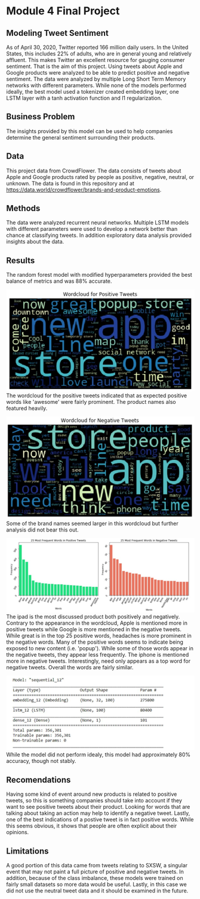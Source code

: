 
# Module 4 Final Project
## Modeling Tweet Sentiment

As of April 30, 2020, Twitter reported 166 million daily users. In the United States, this includes 22% of adults, who are in general young and relatively affluent. This makes Twitter an excellent resource for gauging consumer sentiment. That is the aim of this project. Using tweets about Apple and Google products were analyzed to be able to predict positive and negative sentiment. The data were analyzed by multiple Long Short Term Memory networks with different parameters. While none of the models performed ideally, the best model used a tokenizer created embedding layer, one LSTM layer with a tanh activation function and l1 regularization.  

## Business Problem

The insights provided by this model can be used to help companies determine the general sentiment surrounding their products.

## Data

This project data from CrowdFlower. The data consists of tweets about Apple and Google products rated by people as positive, negative, neutral, or unknown. The data is found in this repository and at https://data.world/crowdflower/brands-and-product-emotions. 

## Methods

The data were analyzed recurrent neural networks. Multiple LSTM models with different parameters were used to develop a network better than chance at classifying tweets. In addition exploratory data analysis provided insights about the data.    

## Results

The random forest model with modified hyperparameters provided the best balance of metrics and was 88% accurate.  

![wordcloudpos](Images/wordcloudpos.jpg)
The wordcloud for the positive tweets indicated that as expected positive words like 'awesome' were fairly prominent. The product names also featured heavily. 

![wordcloudneg](Images/wordcloudneg.jpg)
Some of the brand names seemed larger in this wordcloud but further analysis did not bear this out. 

![top25](Images/top25.jpg)
The ipad is the most discussed product both positively and negatively. Contrary to the appearance in the wordcloud, Apple is mentioned more in positive tweets while Google is more mentioned in the negative tweets. While great is in the top 25 positive words, headaches is more prominent in the negative words. Many of the positive words seems to indicate being exposed to new content (i.e. 'popup'). While some of those words appear in the negative tweets, they appear less frequently. The iphone is mentioned more in negative tweets. Interestingly, need only appears as a top word for negative tweets. Overall the words are fairly similar.

![model](Images/model.jpg)
While the model did not perform idealy, this model had approximately 80% accuracy, though not stably. 

## Recomendations
Having some kind of event around new products is related to positive tweets, so this is something companies should take into account if they want to see positive tweets about their product. Looking for words that are talking about taking an action may help to identify a negative tweet. Lastly, one of the best indications of a postive tweet is in fact positive words. While this seems obvious, it shows that people are often explicit about their opinions.



## Limitations

A good portion of this data came from tweets relating to SXSW, a singular event that may not paint a full picture of positive and negative tweets. In addition, because of the class imbalance, these models were trained on fairly small datasets so more data would be useful. Lastly, in this case we did not use the neutral tweet data and it should be examined in the future.